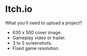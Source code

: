 # Itch.io

What you'll need to upload a project?

* 630 x 500 cover image.
* Gameplay video or trailer.
* 3 to 5 screenshots. 
* Fixed game resolution.